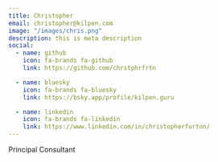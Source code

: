 ```yaml
---
title: Christopher
email: christopher@kilpen.com
image: "/images/chris.png"
description: this is meta description
social:
  - name: github
    icon: fa-brands fa-github
    link: https://github.com/chrstphrfrtn

  - name: bluesky
    icon: fa-brands fa-bluesky
    link: https://bsky.app/profile/kilpen.guru

  - name: linkedin
    icon: fa-brands fa-linkedin
    link: https://www.linkedin.com/in/christopherfurton/
---
```


Principal Consultant

